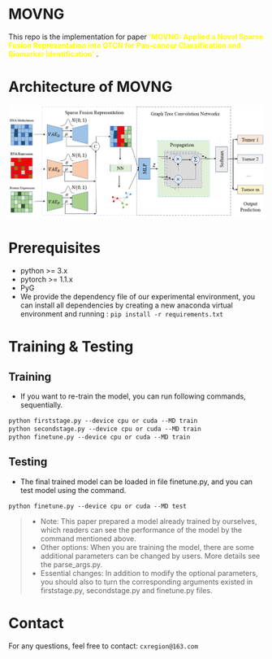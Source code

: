 # MOVNG

This repo is the implementation for paper <font color=Yellow>**'MOVNG: Applied a Novel Sparse Fusion Representation into GTCN
for Pan-cancer Classification and Biomarker Identification'** </font>.

# Architecture of MOVNG
![](figures/overall_framework0.png)

# Prerequisites

* python >= 3.x
* pytorch >= 1.1.x
* PyG 
* We provide the dependency file of our experimental environment, you can install 
all dependencies by creating a new anaconda virtual environment and running :
`pip install -r requirements.txt`

# Training & Testing

## Training 

* If you want to re-train the model, you can run following commands, sequentially.
```commandline
python firststage.py --device cpu or cuda --MD train
python secondstage.py --device cpu or cuda --MD train
python finetune.py --device cpu or cuda --MD train
```

## Testing

* The final trained model can be loaded in file finetune.py, and you can test model using the command.

```commandline
python finetune.py --device cpu or cuda --MD test
```
> * Note: This paper prepared a model already trained by ourselves, which readers can see the performance of the model by the command mentioned above.
> * Other options: When you are training the model, there are some additional parameters can be changed by users. More details see the parse_args.py. 
> * Essential changes: In addition to modify the optional parameters, you should also to turn the corresponding arguments existed in firststage.py, secondstage.py and finetune.py files.


# Contact

For any questions, feel free to contact: `cxregion@163.com`
